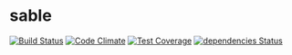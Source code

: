 # sable

[![Build Status](https://travis-ci.org/kei-ito/sable.svg?branch=master)](https://travis-ci.org/kei-ito/sable)
[![Code Climate](https://codeclimate.com/github/kei-ito/sable/badges/gpa.svg)](https://codeclimate.com/github/kei-ito/sable)
[![Test Coverage](https://codeclimate.com/github/kei-ito/sable/badges/coverage.svg)](https://codeclimate.com/github/kei-ito/sable/coverage)
[![dependencies Status](https://david-dm.org/kei-ito/sable/status.svg)](https://david-dm.org/kei-ito/sable)

